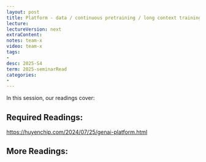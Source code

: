 ```yaml
---
layout: post
title: Platform - data / continuous pretraining / long context training 
lecture: 
lectureVersion: next
extraContent: 
notes: team-x
video: team-x
tags:
- 
desc: 2025-S4
term: 2025-seminarRead
categories:
- 
---
```



In this session, our readings cover: 

## Required Readings: 

https://huyenchip.com/2024/07/25/genai-platform.html 
  


## More Readings: 

